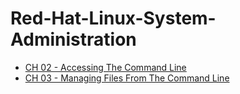 # Red-Hat-Linux-System-Administration

- [CH 02 - Accessing The Command Line](https://github.com/MarkoShaffer/Red-Hat-Linux-System-Administration/blob/main/docs/CH%2002%20-%20Accessing%20The%20Command%20Line/Ch02AccessingTheCommandLine.md)
- [CH 03 - Managing Files From The Command Line](https://github.com/MarkoShaffer/Red-Hat-Linux-System-Administration/blob/main/docs/CH%2003%20-%20Managing%20Files%20From%20The%20Command%20Line/Ch03ManagingFilesFromTheCommandLine.md)
